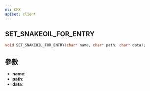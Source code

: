 ```yaml
---
ns: CFX
apiset: client
---
```

## SET_SNAKEOIL_FOR_ENTRY

```c
void SET_SNAKEOIL_FOR_ENTRY(char* name, char* path, char* data);
```


## 參數
* **name**: 
* **path**: 
* **data**: 

